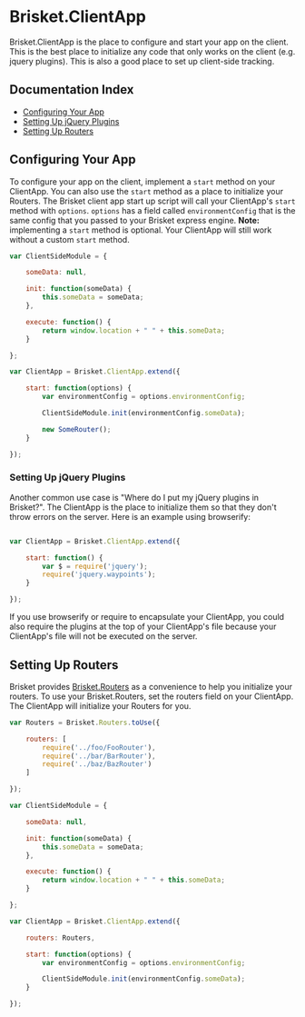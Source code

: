 Brisket.ClientApp
===============

Brisket.ClientApp is the place to configure and start your app on the client. This is the best place to initialize any code that only works on the client (e.g. jquery plugins). This is also a good place to set up client-side tracking.

## Documentation Index

* [Configuring Your App](#configuring-your-app)
* [Setting Up jQuery Plugins](#setting-up-jquery-plugins)
* [Setting Up Routers](#setting-up-routers)

## Configuring Your App
To configure your app on the client, implement a `start` method on your ClientApp. You can also use the `start` method as a place to initialize your Routers. The Brisket client app start up script will call your ClientApp's `start` method with `options`. `options` has a field called `environmentConfig` that is the same config that you passed to your Brisket express engine. **Note:** implementing a `start` method is optional. Your ClientApp will still work without a custom `start` method.

```js
var ClientSideModule = {

    someData: null,

    init: function(someData) {
        this.someData = someData;
    },

    execute: function() {
        return window.location + " " + this.someData;
    }

};

var ClientApp = Brisket.ClientApp.extend({

    start: function(options) {
        var environmentConfig = options.environmentConfig;

        ClientSideModule.init(environmentConfig.someData);

        new SomeRouter();
    }

});
```

### Setting Up jQuery Plugins
Another common use case is "Where do I put my jQuery plugins in Brisket?". The ClientApp is the place to initialize them so that they don't throw errors on the server. Here is an example using browserify:

```js

var ClientApp = Brisket.ClientApp.extend({

    start: function() {
        var $ = require('jquery');
        require('jquery.waypoints');
    }

});
```

If you use browserify or require to encapsulate your ClientApp, you could also require the plugins at the top of your ClientApp's file because your ClientApp's file will not be executed on the server.


## Setting Up Routers
Brisket provides [Brisket.Routers](brisket.routers.md) as a convenience to help you initialize your routers. To use your Brisket.Routers, set the routers field on your ClientApp. The ClientApp will initialize your Routers for you.

```js
var Routers = Brisket.Routers.toUse({

    routers: [
        require('../foo/FooRouter'),
        require('../bar/BarRouter'),
        require('../baz/BazRouter')
    ]

});

var ClientSideModule = {

    someData: null,

    init: function(someData) {
        this.someData = someData;
    },

    execute: function() {
        return window.location + " " + this.someData;
    }

};

var ClientApp = Brisket.ClientApp.extend({

    routers: Routers,

    start: function(options) {
        var environmentConfig = options.environmentConfig;

        ClientSideModule.init(environmentConfig.someData);
    }

});
```
